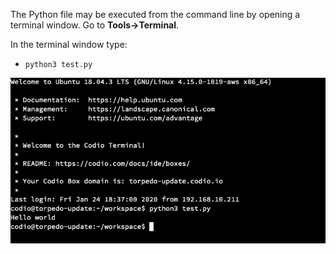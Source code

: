 The Python file may be executed from the command line by opening a terminal window. Go to **Tools->Terminal**. 

In the terminal window type: 

- `python3 test.py`

![Python terminal](.guides/img/python-terminal.png)



